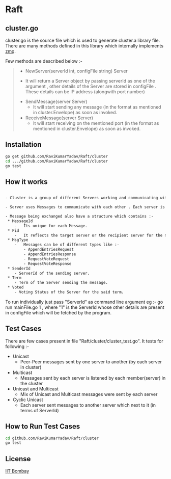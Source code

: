 Raft
=====

cluster.go
----------

cluster.go is the source file which is used to generate cluster.a library file.
There are many methods defined in this library which internally implements [zmq].

Few methods are described below :- 

>  - NewServer(serverId int, configFile string) Server
>   * It will return a Server object by passing serverId as one of the argument , other details of the Server are stored in configFile . These details can be IP address (alongwith port number)
>  - SendMessage(server Server)
>    * It will start sending any message (in the format as mentioned in cluster.Envelope) as soon as invoked.
>  - ReceiveMessage(server Server)
>    * It will start receiving on the mentioned port (in the format as mentioned in cluster.Envelope) as soon as invoked. 


Installation
--------------

```sh
go get github.com/RaviKumarYadav/Raft/cluster
cd .../github.com/RaviKumarYadav/Raft/cluster
go test

```

How it works
-------------
```sh

- Cluster is a group of different Servers working and communicating with each other to form a larger system that will later be used for implementing distributed system.

- Server uses Messages to communicate with each other . Each server is assigned a unique ServerId which helps in identifying any Server in the System/Cluster.

- Message being exchanged also have a structure which contains :-
 * MessageId
    -   Its unique for each Message.
 * Pid
    -   It reflects the target server or the recipient server for the message.
 * MsgType
    -   Messages can be of different types like :- 
        - AppendEntriesRequest
        - AppendEntriesResponse
	    - RequestVoteRequest
	    - RequestVoteResponse
 * SenderId
    - ServerId of the sending server.
 * Term
    - Term of the Server sending the message.
 * Voted
    - Voting Status of the Server for the said term.


```
To run individually just pass "ServerId" as command line argument eg :- go run mainFile.go 1 , where "1" is the ServerId whose other details are present in configFile which will be fetched by the program.


Test Cases
-----------

There are few cases present in file "Raft/cluster/cluster_test.go". It tests for following :-

* Unicast
    * Peer-Peer messages sent by one server to another (by each server in cluster)
* Multicast
    * Messages sent by each server is listened by each member(server) in the  cluster
* Unicast and Multicast
    * Mix of Unicast and Multicast messages were sent by each server
* Cyclic Unicast
    * Each server sent messages to another server which next to it (in terms of ServerId)


How to Run Test Cases
-----------------------

```sh
cd github.com/RaviKumarYadav/Raft/cluster
go test
```



License
----

[IIT Bombay]

[zmq]:http://zeromq.org/
[IIT Bombay]:http://www.cse.iitb.ac.in/
